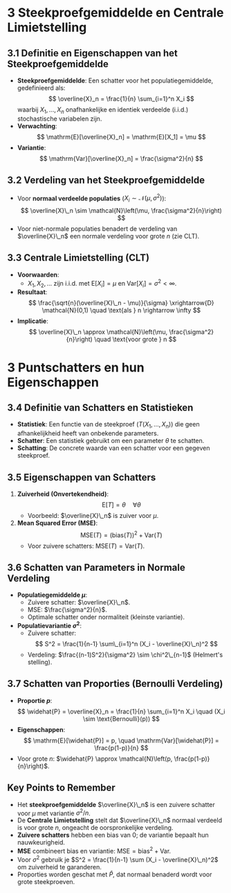 # 3 Steekproefgemiddelde en Centrale Limietstelling

## 3.1 Definitie en Eigenschappen van het Steekproefgemiddelde

- **Steekproefgemiddelde**: Een schatter voor het populatiegemiddelde, gedefinieerd als:
  $$
  \overline{X}_n = \frac{1}{n} \sum_{i=1}^n X_i
  $$
  waarbij $X_1, \ldots, X_n$ onafhankelijke en identiek verdeelde (i.i.d.) stochastische variabelen zijn.
- **Verwachting**:
  $$
  \mathrm{E}[\overline{X}_n] = \mathrm{E}[X_1] = \mu
  $$
- **Variantie**:
  $$
  \mathrm{Var}[\overline{X}_n] = \frac{\sigma^2}{n}
  $$

## 3.2 Verdeling van het Steekproefgemiddelde

- Voor **normaal verdeelde populaties** ($X_i \sim \mathcal{N}(\mu, \sigma^2)$):
  $$
  \overline{X}\_n \sim \mathcal{N}\left(\mu, \frac{\sigma^2}{n}\right)
  $$
- Voor niet-normale populaties benadert de verdeling van $\overline{X}\_n$ een normale verdeling voor grote $n$ (zie CLT).

## 3.3 Centrale Limietstelling (CLT)

- **Voorwaarden**:
  - $X_1, X_2, \ldots$ zijn i.i.d. met $\mathrm{E}[X_i] = \mu$ en $\mathrm{Var}[X_i] = \sigma^2 < \infty$.
- **Resultaat**:
  $$
  \frac{\sqrt{n}(\overline{X}\_n - \mu)}{\sigma} \xrightarrow{D} \mathcal{N}(0,1) \quad \text{als } n \rightarrow \infty
  $$
- **Implicatie**:
  $$
  \overline{X}\_n \approx \mathcal{N}\left(\mu, \frac{\sigma^2}{n}\right) \quad \text{voor grote } n
  $$

# 3 Puntschatters en hun Eigenschappen

## 3.4 Definitie van Schatters en Statistieken

- **Statistiek**: Een functie van de steekproef ($T(X_1, \ldots, X_n)$) die geen afhankelijkheid heeft van onbekende parameters.
- **Schatter**: Een statistiek gebruikt om een parameter $\theta$ te schatten.
- **Schatting**: De concrete waarde van een schatter voor een gegeven steekproef.

## 3.5 Eigenschappen van Schatters

1. **Zuiverheid (Onvertekendheid)**:
   $$
   \mathrm{E}[T] = \theta \quad \forall \theta
   $$
   - Voorbeeld: $\overline{X}\_n$ is zuiver voor $\mu$.
2. **Mean Squared Error (MSE)**:
   $$
   \mathrm{MSE}(T) = (\text{bias}(T))^2 + \mathrm{Var}(T)
   $$
   - Voor zuivere schatters: $\mathrm{MSE}(T) = \mathrm{Var}(T)$.

## 3.6 Schatten van Parameters in Normale Verdeling

- **Populatiegemiddelde $\mu$**:
  - Zuivere schatter: $\overline{X}\_n$.
  - MSE: $\frac{\sigma^2}{n}$.
  - Optimale schatter onder normaliteit (kleinste variantie).
- **Populatievariantie $\sigma^2$**:
  - Zuivere schatter:
    $$
    S^2 = \frac{1}{n-1} \sum\_{i=1}^n (X_i - \overline{X}\_n)^2
    $$
  - Verdeling: $\frac{(n-1)S^2}{\sigma^2} \sim \chi^2\_{n-1}$ (Helmert's stelling).

## 3.7 Schatten van Proporties (Bernoulli Verdeling)

- **Proportie $p$**:
  $$
  \widehat{P} = \overline{X}_n = \frac{1}{n} \sum_{i=1}^n X_i \quad (X_i \sim \text{Bernoulli}(p))
  $$
- **Eigenschappen**:
  $$
  \mathrm{E}[\widehat{P}] = p, \quad \mathrm{Var}[\widehat{P}] = \frac{p(1-p)}{n}
  $$
- Voor grote $n$: $\widehat{P} \approx \mathcal{N}\left(p, \frac{p(1-p)}{n}\right)$.

## Key Points to Remember

- Het **steekproefgemiddelde** $\overline{X}\_n$ is een zuivere schatter voor $\mu$ met variantie $\sigma^2/n$.
- De **Centrale Limietstelling** stelt dat $\overline{X}\_n$ normaal verdeeld is voor grote $n$, ongeacht de oorspronkelijke verdeling.
- **Zuivere schatters** hebben een bias van 0; de variantie bepaalt hun nauwkeurigheid.
- **MSE** combineert bias en variantie: $\mathrm{MSE} = \text{bias}^2 + \mathrm{Var}$.
- Voor $\sigma^2$ gebruik je $S^2 = \frac{1}{n-1} \sum (X_i - \overline{X}\_n)^2$ om zuiverheid te garanderen.
- Proporties worden geschat met $\widehat{P}$, dat normaal benaderd wordt voor grote steekproeven.
